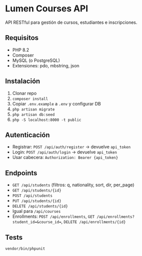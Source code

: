 # Lumen Courses API

API RESTful para gestión de cursos, estudiantes e inscripciones.

## Requisitos
- PHP 8.2
- Composer
- MySQL (o PostgreSQL)
- Extensiones: pdo, mbstring, json

## Instalación
1. Clonar repo
2. `composer install`
3. Copiar `.env.example` a `.env` y configurar DB
4. `php artisan migrate`
5. `php artisan db:seed`
6. `php -S localhost:8000 -t public`

## Autenticación
- Registrar: `POST /api/auth/register` -> devuelve `api_token`
- Login: `POST /api/auth/login` -> devuelve `api_token`
- Usar cabecera: `Authorization: Bearer {api_token}`

## Endpoints
- `GET /api/students` (filtros: q, nationality, sort, dir, per_page)
- `GET /api/students/{id}`
- `POST /api/students`
- `PUT /api/students/{id}`
- `DELETE /api/students/{id}`
- Igual para `/api/courses`
- Enrollments: `POST /api/enrollments`, `GET /api/enrollments?student_id=&course_id=`, `DELETE /api/enrollments/{id}`

## Tests
`vendor/bin/phpunit`


